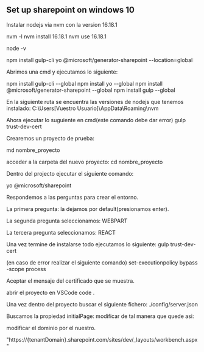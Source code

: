 ## Set up sharepoint on windows 10

Instalar nodejs via nvm con la version 16.18.1

nvm -l
nvm install 16.18.1
nvm use 16.18.1

node -v

npm install gulp-cli yo @microsoft/generator-sharepoint --location=global


Abrimos una cmd y ejecutamos lo siguiente:

npm install gulp-cli --global
npm install yo --global
npm install  @microsoft/generator-sharepoint --global
npm install gulp --global

En la siguiente ruta se encuentra las versiones de nodejs que tenemos instalado:
C:\Users\[Vuestro Usuario]\AppData\Roaming\nvm

Ahora ejecutar lo suguiente en cmd(este comando debe dar error)
gulp trust-dev-cert


Crearemos un proyecto de prueba:

md nombre_proyecto

acceder a la carpeta del nuevo proyecto:
cd nombre_proyecto

Dentro del projecto ejecutar el siguiente comando:

yo @microsoft/sharepoint

Respondemos a las perguntas para crear el entorno.

La primera pregunta:
la dejamos por default(presionamos enter).

La segunda pregunta seleccionamos:
WEBPART 

La tercera pregunta seleccionamos:
REACT

Una vez termine de instalarse todo ejecutamos lo siguiente:
gulp trust-dev-cert

(en caso de error realizar el siguiente comando)
set-executionpolicy bypass -scope process

Aceptar el mensaje del certificado que se muestra.

abrir el proyecto en VSCode
code .

Una vez dentro del proyecto buscar el siguiente fichero:
./config/server.json

Buscamos la propiedad initialPage: modificar de tal manera que quede asi:

modificar el dominio por el nuestro.

"https://{tenantDomain}.sharepoint.com/sites/dev/_layouts/workbench.aspx"
